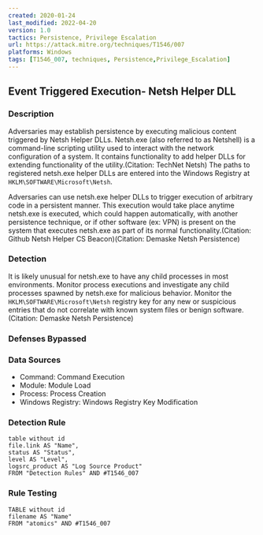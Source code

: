 ```yaml
---
created: 2020-01-24
last_modified: 2022-04-20
version: 1.0
tactics: Persistence, Privilege Escalation
url: https://attack.mitre.org/techniques/T1546/007
platforms: Windows
tags: [T1546_007, techniques, Persistence,Privilege_Escalation]
---
```


## Event Triggered Execution- Netsh Helper DLL

### Description

Adversaries may establish persistence by executing malicious content triggered by Netsh Helper DLLs. Netsh.exe (also referred to as Netshell) is a command-line scripting utility used to interact with the network configuration of a system. It contains functionality to add helper DLLs for extending functionality of the utility.(Citation: TechNet Netsh) The paths to registered netsh.exe helper DLLs are entered into the Windows Registry at <code>HKLM\SOFTWARE\Microsoft\Netsh</code>.

Adversaries can use netsh.exe helper DLLs to trigger execution of arbitrary code in a persistent manner. This execution would take place anytime netsh.exe is executed, which could happen automatically, with another persistence technique, or if other software (ex: VPN) is present on the system that executes netsh.exe as part of its normal functionality.(Citation: Github Netsh Helper CS Beacon)(Citation: Demaske Netsh Persistence)

### Detection

It is likely unusual for netsh.exe to have any child processes in most environments. Monitor process executions and investigate any child processes spawned by netsh.exe for malicious behavior. Monitor the <code>HKLM\SOFTWARE\Microsoft\Netsh</code> registry key for any new or suspicious entries that do not correlate with known system files or benign software.(Citation: Demaske Netsh Persistence)

### Defenses Bypassed



### Data Sources

  - Command: Command Execution
  -  Module: Module Load
  -  Process: Process Creation
  -  Windows Registry: Windows Registry Key Modification
### Detection Rule

```dataview
table without id
file.link AS "Name",
status AS "Status",
level AS "Level",
logsrc_product AS "Log Source Product"
FROM "Detection Rules" AND #T1546_007
```

### Rule Testing

```dataview
TABLE without id
filename AS "Name"
FROM "atomics" AND #T1546_007
```
